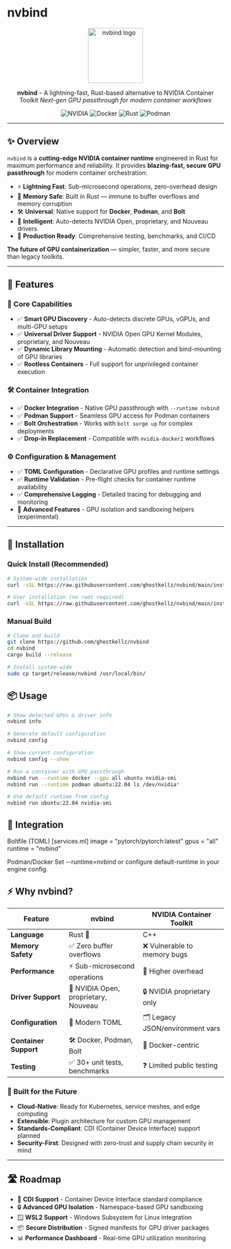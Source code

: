# nvbind

<div align="center">
  <img src="assets/nvbind.png" alt="nvbind logo" width="128" height="128">

  **nvbind** – A lightning-fast, Rust-based alternative to NVIDIA Container Toolkit
  *Next-gen GPU passthrough for modern container workflows*

  <p>
    <img src="https://img.shields.io/badge/NVIDIA-76B900?style=for-the-badge&logo=nvidia&logoColor=white" alt="NVIDIA">
    <img src="https://img.shields.io/badge/Docker-2496ED?style=for-the-badge&logo=docker&logoColor=white" alt="Docker">
    <img src="https://img.shields.io/badge/Rust-000000?style=for-the-badge&logo=rust&logoColor=white" alt="Rust">
    <img src="https://img.shields.io/badge/Podman-892CA0?style=for-the-badge&logo=podman&logoColor=white" alt="Podman">
  </p>
</div>

---

## ✨ Overview

`nvbind` is a **cutting-edge NVIDIA container runtime** engineered in Rust for maximum performance and reliability. It provides **blazing-fast, secure GPU passthrough** for modern container orchestration:

- ⚡ **Lightning Fast**: Sub-microsecond operations, zero-overhead design
- 🔐 **Memory Safe**: Built in Rust — immune to buffer overflows and memory corruption
- 🛠 **Universal**: Native support for **Docker**, **Podman**, and **Bolt**
- 🧠 **Intelligent**: Auto-detects NVIDIA Open, proprietary, and Nouveau drivers
- 🎯 **Production Ready**: Comprehensive testing, benchmarks, and CI/CD

**The future of GPU containerization** — simpler, faster, and more secure than legacy toolkits.

---

## 🚀 Features

### **🎯 Core Capabilities**
- ✅ **Smart GPU Discovery** - Auto-detects discrete GPUs, vGPUs, and multi-GPU setups
- ✅ **Universal Driver Support** - NVIDIA Open GPU Kernel Modules, proprietary, and Nouveau
- ✅ **Dynamic Library Mounting** - Automatic detection and bind-mounting of GPU libraries
- ✅ **Rootless Containers** - Full support for unprivileged container execution

### **🛠 Container Integration**
- ✅ **Docker Integration** - Native GPU passthrough with `--runtime nvbind`
- ✅ **Podman Support** - Seamless GPU access for Podman containers
- ✅ **Bolt Orchestration** - Works with `bolt surge up` for complex deployments
- ✅ **Drop-in Replacement** - Compatible with `nvidia-docker2` workflows

### **⚙️ Configuration & Management**
- ✅ **TOML Configuration** - Declarative GPU profiles and runtime settings
- ✅ **Runtime Validation** - Pre-flight checks for container runtime availability
- ✅ **Comprehensive Logging** - Detailed tracing for debugging and monitoring
- 🧪 **Advanced Features** - GPU isolation and sandboxing helpers (experimental)  

---

## 🔧 Installation

### Quick Install (Recommended)
```sh
# System-wide installation
curl -sSL https://raw.githubusercontent.com/ghostkellz/nvbind/main/install.sh | sudo bash

# User installation (no root required)
curl -sSL https://raw.githubusercontent.com/ghostkellz/nvbind/main/install.sh | bash -s -- --user
```

### Manual Build
```sh
# Clone and build
git clone https://github.com/ghostkellz/nvbind
cd nvbind
cargo build --release

# Install system-wide
sudo cp target/release/nvbind /usr/local/bin/
```

## 📦 Usage
```sh
# Show detected GPUs & driver info
nvbind info

# Generate default configuration
nvbind config

# Show current configuration
nvbind config --show

# Run a container with GPU passthrough
nvbind run --runtime docker --gpu all ubuntu nvidia-smi
nvbind run --runtime podman ubuntu:22.04 ls /dev/nvidia*

# Use default runtime from config
nvbind run ubuntu:22.04 nvidia-smi
```

## 🧩 Integration
Boltfile (TOML)
[services.ml]
image = "pytorch/pytorch:latest"
gpus = "all"
runtime = "nvbind"


Podman/Docker
Set --runtime=nvbind or configure default-runtime in your engine config.

## ⚡ Why nvbind?

<div align="center">

| Feature | nvbind | NVIDIA Container Toolkit |
|---------|--------|-------------------------|
| **Language** | Rust 🦀 | C++ |
| **Memory Safety** | ✅ Zero buffer overflows | ❌ Vulnerable to memory bugs |
| **Performance** | ⚡ Sub-microsecond operations | 🐌 Higher overhead |
| **Driver Support** | 🧠 NVIDIA Open, proprietary, Nouveau | 🔒 NVIDIA proprietary only |
| **Configuration** | 📝 Modern TOML | 🗂️ Legacy JSON/environment vars |
| **Container Support** | 🛠️ Docker, Podman, Bolt | 🐳 Docker-centric |
| **Testing** | ✅ 30+ unit tests, benchmarks | ❓ Limited public testing |

</div>

### **🚀 Built for the Future**
- **Cloud-Native**: Ready for Kubernetes, service meshes, and edge computing
- **Extensible**: Plugin architecture for custom GPU management
- **Standards-Compliant**: CDI (Container Device Interface) support planned
- **Security-First**: Designed with zero-trust and supply chain security in mind

---

## 🛣 Roadmap

- 🎯 **CDI Support** - Container Device Interface standard compliance
- 🔒 **Advanced GPU Isolation** - Namespace-based GPU sandboxing
- 🪟 **WSL2 Support** - Windows Subsystem for Linux integration
- 📦 **Secure Distribution** - Signed manifests for GPU driver packages
- 📊 **Performance Dashboard** - Real-time GPU utilization monitoring

